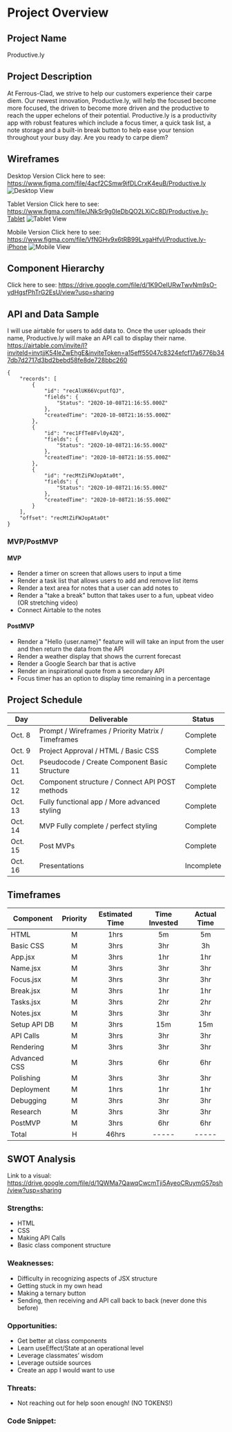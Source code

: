 # Project Overview

## Project Name

Productive.ly

## Project Description

At Ferrous-Clad, we strive to help our customers experience their carpe diem. Our newest innovation, Productive.ly, will help the focused become more focused, the driven to become more driven and the productive to reach the upper echelons of their potential. Productive.ly is a productivity app with robust features which include a focus timer, a quick task list, a note storage and a built-in break button to help ease your tension throughout your busy day. Are you ready to carpe diem?

## Wireframes

Desktop Version
Click here to see: https://www.figma.com/file/4acf2CSmw9ifDLCrxK4euB/Productive.ly
![Desktop View](https://www.figma.com/file/4acf2CSmw9ifDLCrxK4euB/Productive.ly)

Tablet Version
Click here to see: https://www.figma.com/file/JNkSr9g0IeDbQO2LXiCc8D/Productive.ly-Tablet
![Tablet View](https://www.figma.com/file/JNkSr9g0IeDbQO2LXiCc8D/Productive.ly-Tablet)

Mobile Version
Click here to see: https://www.figma.com/file/VfNGHv9x6tRB99LxgaHfvI/Productive.ly-iPhone
![Mobile View](https://www.figma.com/file/VfNGHv9x6tRB99LxgaHfvI/Productive.ly-iPhone)

## Component Hierarchy

Click here to see: https://drive.google.com/file/d/1K9OeIURwTwvNm9sO-ydHgsfPhTrG2EsU/view?usp=sharing

## API and Data Sample

I will use airtable for users to add data to. Once the user uploads their name, Productive.ly will make an API call to display their name.
https://airtable.com/invite/l?inviteId=invtjjK54leZwEhgE&inviteToken=a15eff55047c8324efcf17a6776b347db7d2717d3bd2bebd58fe8de728bbc260

```
{
    "records": [
        {
            "id": "recAlUK66VcputfQJ",
            "fields": {
                "Status": "2020-10-08T21:16:55.000Z"
            },
            "createdTime": "2020-10-08T21:16:55.000Z"
        },
        {
            "id": "rec1FfTe8Fvl0y4ZQ",
            "fields": {
                "Status": "2020-10-08T21:16:55.000Z"
            },
            "createdTime": "2020-10-08T21:16:55.000Z"
        },
        {
            "id": "recMtZiFWJopAta0t",
            "fields": {
                "Status": "2020-10-08T21:16:55.000Z"
            },
            "createdTime": "2020-10-08T21:16:55.000Z"
        }
    ],
    "offset": "recMtZiFWJopAta0t"
}
```

### MVP/PostMVP

#### MVP

- Render a timer on screen that allows users to input a time
- Render a task list that allows users to add and remove list items
- Render a text area for notes that a user can add notes to
- Render a "take a break" button that takes user to a fun, upbeat video (OR stretching video)
- Connect Airtable to the notes

#### PostMVP

- Render a "Hello {user.name}" feature will will take an input from the user and then return the data from the API
- Render a weather display that shows the current forecast
- Render a Google Search bar that is active
- Render an inspirational quote from a secondary API
- Focus timer has an option to display time remaining in a percentage

## Project Schedule

| Day     | Deliverable                                        | Status     |
| ------- | -------------------------------------------------- | ---------- |
| Oct. 8  | Prompt / Wireframes / Priority Matrix / Timeframes | Complete   |
| Oct. 9  | Project Approval / HTML / Basic CSS                | Complete   |
| Oct. 11 | Pseudocode / Create Component Basic Structure      | Complete   |
| Oct. 12 | Component structure / Connect API POST methods     | Complete   |
| Oct. 13 | Fully functional app / More advanced styling       | Complete   |
| Oct. 14 | MVP Fully complete / perfect styling               | Complete   |
| Oct. 15 | Post MVPs                                          | Complete   |
| Oct. 16 | Presentations                                      | Incomplete |

## Timeframes

| Component    | Priority | Estimated Time | Time Invested | Actual Time |
| ------------ | :------: | :------------: | :-----------: | :---------: |
| HTML         |    M     |      1hrs      |      5m       |     5m      |
| Basic CSS    |    M     |      3hrs      |      3hr      |     3h      |
| App.jsx      |    M     |      3hrs      |      1hr      |     1hr     |
| Name.jsx     |    M     |      3hrs      |      3hr      |     3hr     |
| Focus.jsx    |    M     |      3hrs      |      3hr      |     3hr     |
| Break.jsx    |    M     |      3hrs      |      1hr      |     1hr     |
| Tasks.jsx    |    M     |      3hrs      |      2hr      |     2hr     |
| Notes.jsx    |    M     |      3hrs      |      3hr      |     3hr     |
| Setup API DB |    M     |      3hrs      |      15m      |     15m     |
| API Calls    |    M     |      3hrs      |      3hr      |     3hr     |
| Rendering    |    M     |      3hrs      |      3hr      |     3hr     |
| Advanced CSS |    M     |      3hrs      |      6hr      |     6hr     |
| Polishing    |    M     |      3hrs      |      3hr      |     3hr     |
| Deployment   |    M     |      1hrs      |      1hr      |     1hr     |
| Debugging    |    M     |      3hrs      |      3hr      |     3hr     |
| Research     |    M     |      3hrs      |      3hr      |     3hr     |
| PostMVP      |    M     |      3hrs      |      6hr      |     6hr     |
| Total        |    H     |     46hrs      |     -----     |    -----    |

## SWOT Analysis

Link to a visual: https://drive.google.com/file/d/1QWMa7QawqCwcmTji5AyeoCRuymG57psh/view?usp=sharing

### Strengths:

- HTML
- CSS
- Making API Calls
- Basic class component structure

### Weaknesses:

- Difficulty in recognizing aspects of JSX structure
- Getting stuck in my own head
- Making a ternary button
- Sending, then receiving and API call back to back (never done this before)

### Opportunities:

- Get better at class components
- Learn useEffect/State at an operational level
- Leverage classmates’ wisdom
- Leverage outside sources
- Create an app I would want to use

### Threats:

- Not reaching out for help soon enough! (NO TOKENS!)

### Code Snippet:
